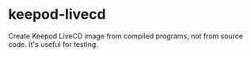 keepod-livecd
=============

Create Keepod LiveCD image from compiled programs, not from source code. It's useful for testing.
